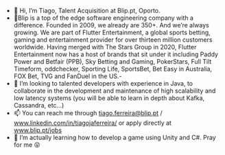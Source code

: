 - 👋 Hi, I’m Tiago, Talent Acquisition at Blip.pt, Oporto.
- 🏤Blip is a top of the edge software engineering company with a difference. Founded in 2009, we already are 350+. And we’re always growing. We are part of Flutter Entertainment, a global sports betting, gaming and entertainment provider for over thirteen million customers worldwide.
Having merged with The Stars Group in 2020, Flutter Entertainment now has a host of brands that sit under it including Paddy Power and Betfair (PPB), Sky Betting and Gaming, PokerStars, Full Tilt Timeform, oddchecker, Sporting Life, SportsBet, Bet Easy in Australia, FOX Bet, TVG and FanDuel in the US.- 
- 💞️ I’m looking to talented developers with experience in Java, to collaborate in the development and maintenance of high scalability and low latency systems (you will be able to learn in depth about Kafka, Cassandra, etc...)
- 📫 You can reach me through tiago.ferreira@blip.pt / www.linkedin.com/in/tiagojaferreira/ or apply directly at www.blip.pt/jobs
- 🌱 I’m actually learning how to develop a game using Unity and C#. Pray for me 😝


<!---
tiagojaferreira97/tiagojaferreira97 is a ✨ special ✨ repository because its `README.md` (this file) appears on your GitHub profile.
You can click the Preview link to take a look at your changes.
--->
